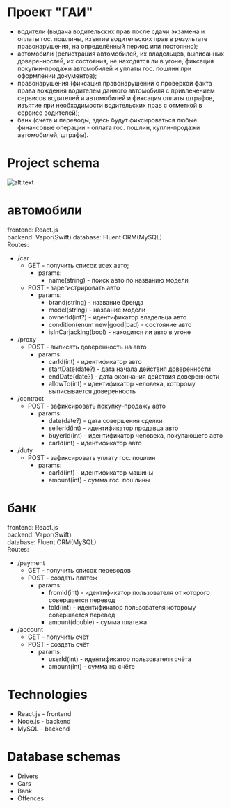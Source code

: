 # Проект "ГАИ"

* водители (выдача водительских прав после сдачи экзамена и оплаты гос. пошлины, изъятие водительских прав в результате правонарушения, на определённый период или постоянно);
* автомобили (регистрация автомобилей, их владельцев, выписанных доверенностей, их состояния, не находятся ли в угоне, фиксация покупки-продажи автомобилей и уплаты гос. пошлин при оформлении документов);
* правонарушения (фиксация правонарушений с проверкой факта права вождения водителем данного автомобиля с привлечением сервисов водителей и автомобилей и фиксация оплаты штрафов, изъятие при необходимости водительских прав с отметкой в сервисе водителей);
* банк (счета и переводы, здесь будут фиксироваться любые финансовые операции - оплата гос. пошлин, купли-продажи автомобилей, штрафы).

# Project schema

![alt text](https://i.ibb.co/VDY6x7d/gai-schema.png)

# автомобили
frontend: React.js  
backend: Vapor(Swift)
database: Fluent ORM(MySQL)  
Routes:  
  * /car  
    + GET  - получить список всех авто;  
       + params:
          + name(string) - поиск авто по названию модели  
    + POST - зарегистрировать авто  
       + params:  
          + brand(string) - название бренда  
          + model(string) - название модели  
          + ownerId(int?) - идентификатор владельца авто 
          + condition(enum new|good|bad) - состояние авто  
          + isInCarjacking(bool) - находится ли авто в угоне  
  * /proxy  
    + POST - выписать доверенность на авто  
      + params:  
        + carId(int) - идентификатор авто  
        + startDate(date?) - дата начала действия доверенности  
        + endDate(date?) - дата окончания действия доверенности  
        + allowTo(int) - идентификатор человека, которому выписывается доверенность  
  * /contract
    + POST - зафиксировать покупку-продажу авто
       + params:
          + date(date?) - дата совершения сделки
          + sellerId(int) - идентификатор продавца авто
          + buyerId(int) - идентификатор человека, покупающего авто
          + carId(int) - идентификатор авто
  * /duty  
     + POST - зафиксировать уплату гос. пошлин
        + params:
          + carId(int) - идентификатор машины
          + amount(int) - сумма гос. пошлины
        
# банк
frontend: React.js  
backend: Vapor(Swift)  
database: Fluent ORM(MySQL)  
Routes:  
  * /payment
    + GET - получить список переводов
    + POST - создать платеж
      + params:
        + fromId(int) - идентификатор пользователя от которого совершается перевод
        + toId(int) - идентификатор пользователя которому совершается перевод
        + amount(double) - сумма платежа
  * /account
    + GET - получить счёт
    + POST - создать счёт
      + params:
        + userId(int) - идентификатор пользователя счёта
        + amount(int) - сумма на счёте

# Technologies
* React.js - frontend
* Node.js - backend
* MySQL - backend

# Database schemas
* Drivers
* Cars
* Bank
* Offences
